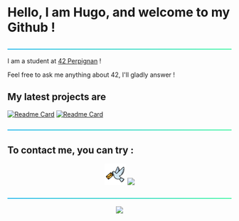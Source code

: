 # Hello, I am Hugo, and welcome to my Github !

![----------------------------------------------------------------------------------------------------------](https://github.com/hle-hena/hle-hena/blob/main/assets/aqua.png)

I am a student at [42 Perpignan](https://42perpignan.fr/) !

Feel free to ask me anything about 42, I'll gladly answer !

## My latest projects are

<a href="https://github.com/hle-hena/hle-hena" target="blank">![Readme Card](https://github-readme-stats.vercel.app/api/pin/?username=hle-hena&repo=hle-hena&theme=vue-dark)</a>
<a href="https://github.com/hle-hena/42_projects" target="blank">![Readme Card](https://github-readme-stats.vercel.app/api/pin/?username=hle-hena&repo=42_projects&theme=vue-dark)</a>

![----------------------------------------------------------------------------------------------------------](https://github.com/hle-hena/hle-hena/blob/main/assets/aqua.png)

## To contact me, you can try :

<p align="center">
	<a href="https://www.colombophiliefr.com/" target="blank"><img src="https://github.com/hle-hena/hle-hena/blob/main/assets/pigeon.png" width="48px" height="48px"></a>
	<a href="https://join.slack.com/shareDM/zt-2yepgjyk6-S1jlqti6qFaKqWm3X5IJvA" target="blank"><img src="https://go-skill-icons.vercel.app/api/icons?i=slack"></a>
</p>

![----------------------------------------------------------------------------------------------------------](https://github.com/hle-hena/hle-hena/blob/main/assets/aqua.png)

<p align = "center">
	<img src="https://github-readme-stats.vercel.app/api/top-langs/?username=hle-hena&theme=vue-dark&show_icons=true&hide_border=false&layout=compact" target="blank">
</p>
